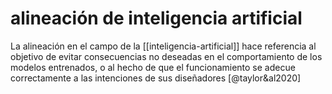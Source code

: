 # alineación de inteligencia artificial
La alineación en el campo de la [[inteligencia-artificial]] hace referencia al objetivo de evitar consecuencias no deseadas en el comportamiento de los modelos entrenados, o al hecho de que el  funcionamiento se adecue correctamente a las intenciones de sus diseñadores [@taylor&al2020]
